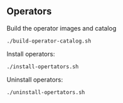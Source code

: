 ## Operators

Build the operator images and catalog

```shell
./build-operator-catalog.sh
```

Install operators:

```shell
./install-opertators.sh
```

Uninstall operators:

```shell
./uninstall-opertators.sh
```